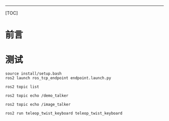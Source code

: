 
---

[TOC]

# 前言


# 测试

```shell
source install/setup.bash
ros2 launch ros_tcp_endpoint endpoint.launch.py
```

```shell
ros2 topic list
```

```shell
ros2 topic echo /demo_talker
```

```shell
ros2 topic echo /image_talker
```

```shell
ros2 run teleop_twist_keyboard teleop_twist_keyboard
```
